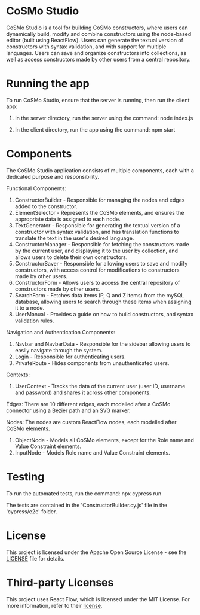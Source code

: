 # CoSMo Studio

CoSMo Studio is a tool for building CoSMo constructors, where users can dynamically build, modify and combine constructors using the node-based editor (built using ReactFlow). Users can generate the textual version of constructors with syntax validation, and with support for multiple languages. Users can save and organize constructors into collections, as well as access constructors made by other users from a central repository.

# Running the app
To run CoSMo Studio, ensure that the server is running, then run the client app:
1. In the server directory, run the server using the command:
    node index.js

2. In the client directory, run the app using the command:
    npm start

# Components

The CoSMo Studio application consists of multiple components, each with a dedicated purpose and responsibility.

Functional Components:

1. ConstructorBuilder - Responsible for managing the nodes and edges added to the constructor.
2. ElementSelector - Represents the CoSMo elements, and ensures the appropriate data is assigned to each node.
3. TextGenerator - Responsible for generating the textual version of a constructor with syntax validation, and has translation functions to translate the text in the user's desired language.
4. ConstructorManager - Responsible for fetching the constructors made by the current user, and displaying it to the user by collection, and allows users to delete their own constructors.
5. ConstructorSaver - Responsible for allowing users to save and modify constructors, with access control for modifications to constructors made by other users.
6. ConstructorForm - Allows users to access the central repository of constructors made by other users.
7. SearchForm - Fetches data items (P, Q and Z items) from the mySQL database, allowing users to search through these items when assigning it to a node.
8. UserManual - Provides a guide on how to build constructors, and syntax validation rules.

Navigation and Authentication Components:
1. Navbar and NavbarData - Responsible for the sidebar allowing users to easily navigate through the system.
2. Login - Responsible for authenticating users.
3. PrivateRoute - Hides components from unauthenticated users.

Contexts:
1. UserContext - Tracks the data of the current user (user ID, username and password) and shares it across other components.

Edges:
There are 10 different edges, each modelled after a CoSMo connector using a Bezier path and an SVG marker.

Nodes:
The nodes are custom ReactFlow nodes, each modelled after CoSMo elements.
1. ObjectNode - Models all CoSMo elements, except for the Role name and Value Constraint elements.
2. InputNode - Models Role name and Value Constraint elements.

# Testing
To run the automated tests, run the command:
    npx cypress run

The tests are contained in the 'ConstructorBuilder.cy.js' file in the 'cypress/e2e' folder.

# License
This project is licensed under the Apache Open Source License - see the [LICENSE](./LICENSE) file for details.

# Third-party Licenses
This project uses React Flow, which is licensed under the MIT License. For more information, refer to their [license](https://github.com/wbkd/react-flow/blob/main/LICENSE).